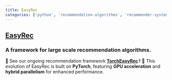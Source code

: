 ```yaml
---
title: EasyRec
categories: ['python', 'recommendation-algorithms', 'recommender-system']
---
```

## [EasyRec](https://github.com/alibaba/EasyRec)

### A framework for large scale recommendation algorithms.


🎉 See our ongoing recommendation framework **[TorchEasyRec](https://github.com/alibaba/TorchEasyRec) !** 🎉  This evolution of EasyRec is built on **PyTorch**, featuring **GPU acceleration** and **hybrid parallelism** for enhanced performance.

&#160;
